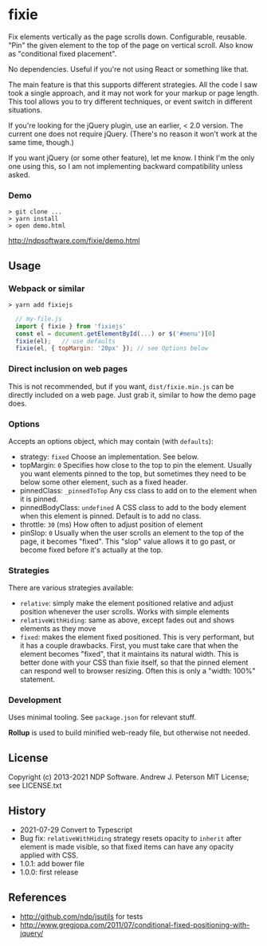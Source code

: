 fixie
=====

Fix elements vertically as the page scrolls down. Configurable, reusable.
"Pin" the given element to the top of the page on vertical scroll. Also know as
"conditional fixed placement".

No dependencies. Useful if you're not using React or something like that.

The main feature is that this supports different strategies. All the code
I saw took a single approach, and it may not work for your markup or page length. 
This tool allows you to try different techniques, or event switch in 
different situations.

If you're looking for the jQuery plugin, use an earlier, < 2.0 version.
The current one does not require jQuery. (There's no reason it won't work 
at the same time, though.) 

If you want jQuery (or some other feature), let me 
know. I think I'm the only one using this, so I am not implementing backward
compatibility unless asked.

### Demo
```shell
> git clone ...
> yarn install
> open demo.html
```

http://ndpsoftware.com/fixie/demo.html

## Usage

### Webpack or similar

```
> yarn add fixiejs
```

```js
  // my-file.js
  import { fixie } from 'fixiejs'
  const el = document.getElementById(...) or $('#menu')[0]
  fixie(el);   // use defaults
  fixie(el, { topMargin: '20px' }); // see Options below
```

### Direct inclusion on web pages

This is not recommended, but if you want, `dist/fixie.min.js` can be
directly included on a web page. Just grab it, similar to how the demo page does.

### Options
Accepts an options object, which may contain (with `defaults`):
* strategy: `fixed`  Choose an implementation. See below.
* topMargin: `0` Specifies how close to the top to pin the element.
  Usually you want elements pinned to the top, but sometimes they need to
  be below some other element, such as a fixed header.
* pinnedClass: `_pinnedToTop` Any css class to add on to the element when it is pinned.
* pinnedBodyClass: `undefined` A CSS class to add to the body element when
  this element is pinned. Default is to add no class.
* throttle: `30` (ms)  How often to adjust position of element
* pinSlop: `0` Usually when the user scrolls an element to the top
  of the page, it becomes "fixed". This "slop" value allows it to go past,
  or become fixed before it's actually at the top.


### Strategies
There are various strategies available:
* `relative`: simply make the element positioned relative and
  adjust position whenever the user scrolls. Works with simple elements
* `relativeWithHiding`: same as above, except fades out and shows
  elements as they move
* `fixed`: makes the element fixed positioned. This is very performant, but
  it has a couple drawbacks. First, you must take care that when the element
  becomes "fixed", that it maintains its natural width. This is better done
  with your CSS than fixie itself, so that the pinned element can respond
  well to browser resizing. Often this is only a "width: 100%" statement.


### Development

Uses minimal tooling. See `package.json` for relevant stuff. 

**Rollup** is used to build minified web-ready file, but otherwise not needed.


## License
Copyright (c) 2013-2021 NDP Software. Andrew J. Peterson
MIT License; see LICENSE.txt


## History
* 2021-07-29 Convert to Typescript
* Bug fix: `relativeWithHiding` strategy resets opacity to `inherit` after element is made visible, so that fixed items can have any opacity applied with CSS.
* 1.0.1: add bower file
* 1.0.0: first release

## References
* http://github.com/ndp/jsutils for tests
* http://www.gregjopa.com/2011/07/conditional-fixed-positioning-with-jquery/
